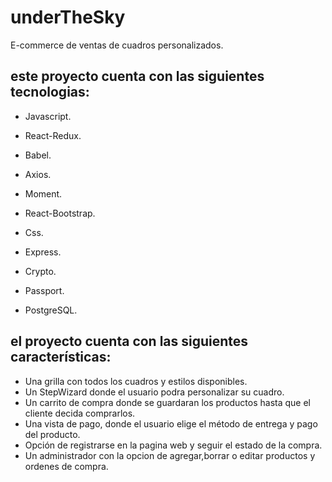 # underTheSky

E-commerce de ventas de cuadros personalizados.


## este proyecto cuenta con las siguientes tecnologias:

* Javascript.
* React-Redux.
* Babel.
* Axios.
* Moment.
* React-Bootstrap.
* Css.


* Express.
* Crypto.
* Passport.
* PostgreSQL.


## el proyecto cuenta con las siguientes características:

* Una grilla con todos los cuadros y estilos disponibles. 
* Un StepWizard donde el usuario podra personalizar su cuadro.
* Un carrito de compra donde se guardaran los productos hasta que el cliente decida comprarlos.
* Una vista de pago, donde el usuario elige el método de entrega y pago del producto.
* Opción de registrarse en la pagina web y seguir el estado de la compra.
* Un administrador con la opcion de agregar,borrar o editar productos y ordenes de compra.
